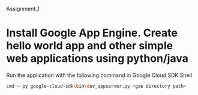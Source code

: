 Assignment_1

# Install Google App Engine. Create hello world app and other simple web applications using python/java

Run the application with the following command in Google Cloud SDK Shell
```sh
cmd > py google-cloud-sdk\bin\dev_appserver.py <gae directory path>
```
